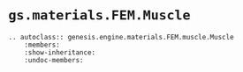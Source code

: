 # `gs.materials.FEM.Muscle`

```{eval-rst}  
.. autoclass:: genesis.engine.materials.FEM.muscle.Muscle
    :members:
    :show-inheritance:
    :undoc-members:
```
